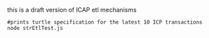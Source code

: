 this is a draft version of ICAP etl mechanisms

```
#prints turtle specification for the latest 10 ICP transactions
node strEtlTest.js
```
